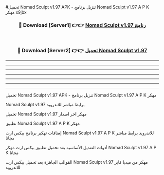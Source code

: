 #تحميل Nomad Sculpt v1.97 APK - تنزيل برنامج Nomad Sculpt v1.97 A P K مهكر x9jbx 



<div align="center">
<h3>🔴 Download [Server1] 👉👉 <a href="https://apkdownload10.web.app/?title=Nomad Sculpt v1.97">Nomad Sculpt v1.97 رنامج</a></h3><br>

<h3>🔴 Download [Server2] 👉👉 <a href="https://apkdownload10.web.app/?title=Nomad Sculpt v1.97">تحميل Nomad Sculpt v1.97 </a></h3>
</div>


----------------------------------------------------------

----------------------------------------------------------

----------------------------------------------------------

----------------------------------------------------------

----------------------------------------------------------

----------------------------------------------------------

----------------------------------------------------------

تحميل Nomad Sculpt v1.97 APK - تنزيل برنامج Nomad Sculpt v1.97 A P K مهكر

Nomad Sculpt v1.97 برابط مباشر للاندرويد

تحميل Nomad Sculpt v1.97 مهكر اخر اصدار

تطبيق Nomad Sculpt v1.97 A P K مهكر

إضافات تهكير برنامج بيكس ارت Nomad Sculpt v1.97 A P K للاندرويد برابط مباشر مجانا

أدوات التعديل الأساسية بعد تحميل تطبيق بيكس ارت مهكر Nomad Sculpt v1.97 A P K مجانا

القوالب الجاهزة بعد تحميل بيكس ارت Nomad Sculpt v1.97 مهكر من ميديا فاير للاندرويد


